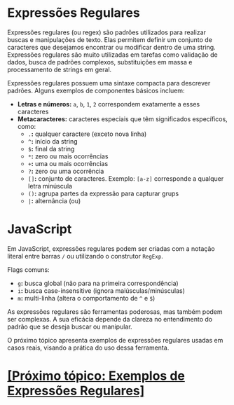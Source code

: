 # Expressões Regulares

Expressões regulares (ou regex) são padrões utilizados para realizar buscas e manipulações de texto. Elas permitem definir um conjunto de caracteres que desejamos encontrar ou modificar dentro de uma string. Expressões regulares são muito utilizadas em tarefas como validação de dados, busca de padrões complexos, substituições em massa e processamento de strings em geral.

Expressões regulares possuem uma sintaxe compacta para descrever padrões. Alguns exemplos de componentes básicos incluem:

- **Letras e números:** `a`, `b`, `1`, `2` correspondem exatamente a esses caracteres
- **Metacaracteres:** caracteres especiais que têm significados específicos, como:
    + `.`**:** qualquer caractere (exceto nova linha)
    + `^`**:** início da string
    + `$`**:** final da string
    + `*`**:** zero ou mais ocorrências
    + `+`**:** uma ou mais ocorrências
    + `?`**:** zero ou uma ocorrência
    + `[]`**:** conjunto de caracteres. Exemplo: `[a-z]` corresponde a qualquer letra minúscula
    + `()`**:** agrupa partes da expressão para capturar grups
    + `|`**:** alternância (ou)

# JavaScript

Em JavaScript, expressões regulares podem ser criadas com a notação literal entre barras `/` ou utilizando o construtor `RegExp`.

Flags comuns:

- `g`**:** busca global (não para na primeira correspondência)
- `i`**:** busca case-insensitive (ignora maiúsculas/minúsculas)
- `m`**:** multi-linha (altera o comportamento de `^` e `$`)

As expressões regulares são ferramentas poderosas, mas também podem ser complexas. A sua eficácia depende da clareza no entendimento do padrão que se deseja buscar ou manipular.

O próximo tópico apresenta exemplos de expressões regulares usadas em casos reais, visando a prática do uso dessa ferramenta.

# [[Próximo tópico: Exemplos de Expressões Regulares]](./exemplos-expressoes-regulares.md)